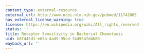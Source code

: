 ```yaml
---
content_type: external-resource
external_url: http://www.ncbi.nlm.nih.gov/pubmed/11742065
has_external_license_warning: true
license: https://en.wikipedia.org/wiki/All_rights_reserved
status: ''
title: Receptor Sensitivity in Bacterial Chemotaxis
uid: b8f445d1-e63a-4ad5-95cd-f44954fd4680
wayback_url: ''
---
```

